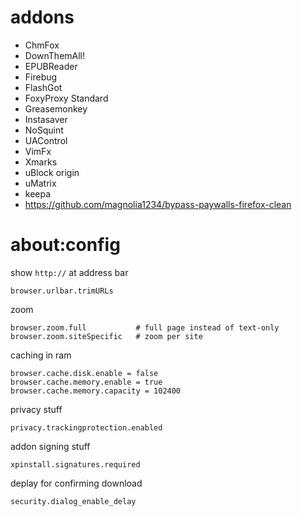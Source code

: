 # addons

* ChmFox
* DownThemAll!
* EPUBReader
* Firebug
* FlashGot
* FoxyProxy Standard
* Greasemonkey
* Instasaver
* NoSquint
* UAControl
* VimFx
* Xmarks
* uBlock origin
* uMatrix
* keepa
* https://github.com/magnolia1234/bypass-paywalls-firefox-clean

# about:config

show `http://` at address bar

    browser.urlbar.trimURLs

zoom

    browser.zoom.full           # full page instead of text-only
    browser.zoom.siteSpecific   # zoom per site


caching in ram

    browser.cache.disk.enable = false
    browser.cache.memory.enable = true
    browser.cache.memory.capacity = 102400

privacy stuff

    privacy.trackingprotection.enabled

addon signing stuff

    xpinstall.signatures.required

deplay for confirming download

    security.dialog_enable_delay
